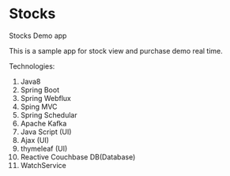 # Stocks
Stocks Demo app


This is a sample app for stock view and purchase demo real time.

Technologies:
1. Java8
2. Spring Boot
3. Spring Webflux
4. Sping MVC
5. Spring Schedular 
6. Apache Kafka
7. Java Script (UI)
8. Ajax (UI)
9. thymeleaf (UI)
10. Reactive Couchbase DB(Database)
11. WatchService
